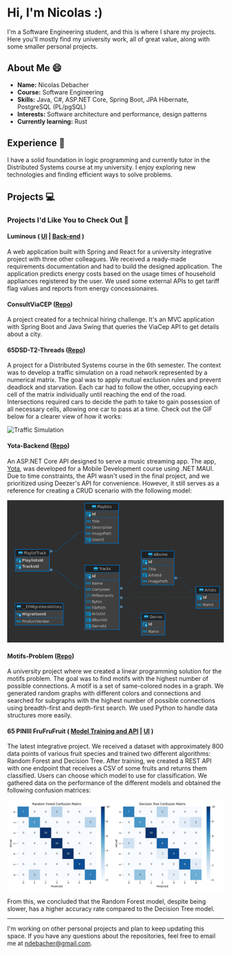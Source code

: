 # Hi, I'm Nicolas :)
I'm a Software Engineering student, and this is where I share my projects. Here you'll mostly find my university work, all of great value, along with some smaller personal projects.

## About Me 😄

- **Name:** Nicolas Debacher
- **Course:** Software Engineering
- **Skills:** Java, C#, ASP.NET Core, Spring Boot, JPA Hibernate, PostgreSQL (PL/pgSQL)
- **Interests:** Software architecture and performance, design patterns
- **Currently learning:** Rust

## Experience 🚀

I have a solid foundation in logic programming and currently tutor in the Distributed Systems course at my university. I enjoy exploring new technologies and finding efficient ways to solve problems.

## Projects 💻

### Projects I'd Like You to Check Out 🌟

#### Luminous ( [UI](https://github.com/LuizFJP/luminous-ui) | [Back-end](https://github.com/LuizFJP/luminous-backend) )
A web application built with Spring and React for a university integrative project with three other colleagues. We received a ready-made requirements documentation and had to build the designed application. The application predicts energy costs based on the usage times of household appliances registered by the user. We used some external APIs to get tariff flag values and reports from energy concessionaires.

#### ConsultViaCEP ([Repo](https://github.com/Deb4cker/ConsultViaCEP))
A project created for a technical hiring challenge. It's an MVC application with Spring Boot and Java Swing that queries the ViaCep API to get details about a city.

#### 65DSD-T2-Threads ([Repo](https://github.com/Deb4cker/65DSD-T2-Threads))
A project for a Distributed Systems course in the 6th semester. The context was to develop a traffic simulation on a road network represented by a numerical matrix. The goal was to apply mutual exclusion rules and prevent deadlock and starvation. Each car had to follow the other, occupying each cell of the matrix individually until reaching the end of the road. Intersections required cars to decide the path to take to gain possession of all necessary cells, allowing one car to pass at a time. Check out the GIF below for a clearer view of how it works:

![Traffic Simulation](https://github.com/Deb4cker/MyReadMeAssets/blob/main/Images/simulation_op.gif)

#### Yota-Backend ([Repo](https://github.com/Deb4cker/Yota-Backend))
An ASP.NET Core API designed to serve a music streaming app. The app, [Yota](https://github.com/Deb4cker/Yota), was developed for a Mobile Development course using .NET MAUI. Due to time constraints, the API wasn't used in the final project, and we prioritized using Deezer's API for convenience. However, it still serves as a reference for creating a CRUD scenario with the following model:

![Model Diagram](https://github.com/Deb4cker/MyReadMeAssets/blob/main/Images/yota_diagram.png)

#### Motifs-Problem ([Repo](https://github.com/Deb4cker/Motifs-Problem))
A university project where we created a linear programming solution for the motifs problem. The goal was to find motifs with the highest number of possible connections. A motif is a set of same-colored nodes in a graph. We generated random graphs with different colors and connections and searched for subgraphs with the highest number of possible connections using breadth-first and depth-first search. We used Python to handle data structures more easily.

#### 65 PINIII FruFruFruit ( [Model Training and API](https://github.com/Deb4cker/65PINIII-FruFruFruit) | [UI](https://github.com/Deb4cker/65PIN3-FruFruFruit-ui) )  
The latest integrative project. We received a dataset with approximately 800 data points of various fruit species and trained two different algorithms: Random Forest and Decision Tree. After training, we created a REST API with one endpoint that receives a CSV of some fruits and returns them classified. Users can choose which model to use for classification. We gathered data on the performance of the different models and obtained the following confusion matrices:

![Confusion Matrix](https://github.com/Deb4cker/MyReadMeAssets/blob/main/Images/confusion_matrix.png)

From this, we concluded that the Random Forest model, despite being slower, has a higher accuracy rate compared to the Decision Tree model.

----------------------------

I'm working on other personal projects and plan to keep updating this space. If you have any questions about the repositories, feel free to email me at ndebacher@gmail.com.
